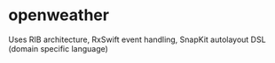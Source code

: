 # openweather
Uses RIB architecture, RxSwift event handling, SnapKit autolayout DSL (domain specific language)
